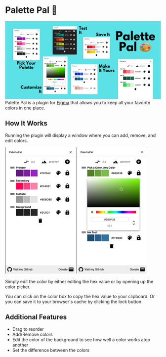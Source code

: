 # Palette Pal 🎨
![banner](src/images/banner.png)
Palette Pal is a plugin for [Figma](https://figma.com) that allows you to keep all your favorite colors in one place.

## How It Works
Running the plugin will display a window where you can add, remove, and edit colors.

<p><img src="src/images/example.png" alt="Plugin Screenshot" width="45%"/>
<img src="src/images/example-2.png" alt="Screenshot Showing Color Picker" width="45%"/></p>

Simply edit the color by either editing the hex value or by opening up the color picker.

You can click on the color box to copy the hex value to your clipboard. Or you can save it to your browser's cache by clicking the lock button.

## Additional Features
* Drag to reorder
* Add/Remove colors
* Edit the color of the background to see how well a color works atop another
* Set the difference between the colors

